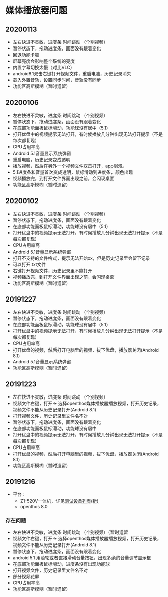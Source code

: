 # 媒体播放器问题
## 20200113
- 左右快进不灵敏，进度条 时间跳动 （个别视频）
- 暂停状态下，拖动进度条，画面没有跟着变化
- 回退功能卡顿
- 屏幕亮度会影响整个系统的亮度
- 内置字幕切换太慢（对比VLC）
- android8.1双击右键打开视频文件，重启电脑，历史记录消失
- 载入外置音轨，设置同步时间，音轨没有同步
- 功能区高斯模糊（暂时遗留）

## 20200106
- 左右快进不灵敏，进度条 时间跳动 （个别视频）
- 暂停状态下，拖动进度条，画面没有跟着变化 
- 在底部功能面板鼠标滑动，功能球没有居中（5.1）
- 打开优盘中的视频提示无法打开，有时候播放几分钟出现无法打开提示（不是每次都复现）
- CPU占用率高
- Android 5.1音量显示系统弹窗
- 重启电脑，历史记录变成透明
- 播放视频，然后在另外一个视频文件双击打开，app崩溃。
- 5.1进度条和音量首次变成透明，鼠标滑动到进度条，颜色出现
- 视频播放完，到打开文件界面出现之前，会闪现桌面
- 功能区高斯模糊（暂时遗留）

## 20200102
- 左右快进不灵敏，进度条 时间跳动 （个别视频）
- 暂停状态下，拖动进度条，画面没有跟着变化 
- 在底部功能面板鼠标滑动，功能球没有居中（5.1）
- 打开优盘中的视频提示无法打开，有时候播放几分钟出现无法打开提示（不是每次都复现）
- CPU占用率高
- Android 5.1音量显示系统弹窗
- 打开不支持的文件格式，提示无法开始xx，但是历史记录里会留下记录
- 可以打开.txt文件
- 右键打开视频文件，历史记录里不能打开
- 视频播放完，到打开文件界面出现之前，会闪现桌面
- 功能区高斯模糊（暂时遗留）

## 20191227
- 左右快进不灵敏，进度条 时间跳动 （个别视频）
- 暂停状态下，拖动进度条，画面没有跟着变化 
- 在底部功能面板鼠标滑动，功能球没有居中（5.1）
- 打开优盘中的视频提示无法打开，有时候播放几分钟出现无法打开提示（不是每次都复现）
- CPU占用率高
- 打开优盘的视频，然后打开电脑里的视频，拔下优盘，播放器关闭(Android 8.1)
- Android 5.1音量显示系统弹窗
- 功能区高斯模糊（暂时遗留）

## 20191223
- 左右快进不灵敏，进度条 时间跳动 （个别视频）
- 视频文件右键，打开-> 选择openthos媒体播放器播放视频，打开历史记录，视频文件不能从历史记录打开(Android 8.1)
- 打开视频文件，历史记录里文件名不对
- 暂停状态下，拖动进度条，画面没有跟着变化 
- 在底部功能面板鼠标滑动，功能球没有居中
- 打开优盘中的视频提示无法打开，有时候播放几分钟出现无法打开提示（不是每次都复现）
- CPU占用率高
- 打开优盘的视频，然后打开电脑里的视频，拔下优盘，播放器关闭(Android 8.1)
- 功能区高斯模糊（暂时遗留）


## 20191216

- 平台：
   - Z1-520V一体机，详见[测试设备列表(新)](https://github.com/openthos/app-testing-results/blob/master/list/%E6%B5%8B%E8%AF%95%E8%AE%BE%E5%A4%87%E5%88%97%E8%A1%A8%E6%96%B0.md)
   - openthos 8.0

### 存在问题
- 左右快进不灵敏，进度条 时间跳动 （个别视频）（暂时遗留
- 视频文件右键，打开-> 选择openthos媒体播放器播放视频，打开历史记录，视频文件不能从历史记录打开(Android 8.1)
- 暂停状态下，拖动进度条，画面没有跟着变化 
- android 5.1 用滚轮或者直接滑动音量按钮，出现多余的音量调节显示框
- 在底部功能面板鼠标滑动，进度条没有出现功能球
- 打开视频文件，历史记录里文件名不对
- 部分视频花屏
- CPU占用率高
- 功能区高斯模糊（暂时遗留）

